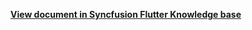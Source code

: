 **[View document in Syncfusion Flutter Knowledge base](https://www.syncfusion.com/kb/12399/how-to-load-data-from-offline-sqlite-database-to-flutter-calendar)**
